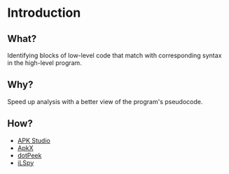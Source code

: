 # Introduction

## What?

Identifying blocks of low-level code that match with corresponding syntax in the high-level program.

## Why?

Speed up analysis with a better view of the program's pseudocode.

## How?

* [APK Studio](apkstudio.md)
* [ApkX](apkx.md)
* [dotPeek](dotpeek.md)
* [iLSpy](ilspy.md)


